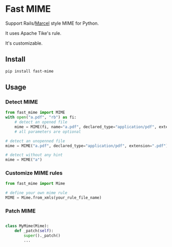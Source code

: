# Fast MIME

Support Rails/[Marcel](https://github.com/rails/marcel) style MIME for Python.

It uses Apache Tike's rule.

It's customizable.

## Install

```bash
pip install fast-mime
```

## Usage

### Detect MIME

```python
from fast_mime import MIME
with open("a.pdf", "rb") as fi:
    # detect an opened file
    mime = MIME(fi, name="a.pdf", declared_type="application/pdf", extension=".pdf")
    # all parameters are optional

# detect an unopenned file
mime = MIME("a.pdf", declared_type="application/pdf", extension=".pdf")

# detect without any hint
mime = MIME("a")
```

### Customize MIME rules

```python
from fast_mime import Mime

# define your own mime rule
MIME = Mime.from_xmls(your_rule_file_name)
```

### Patch MIME

```python

class MyMime(Mime):
    def _patch(self):
        super()._patch()
        ...

```
